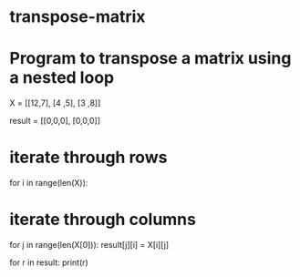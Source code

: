 # transpose-matrix
# Program to transpose a matrix using a nested loop

X = [[12,7],
    [4 ,5],
    [3 ,8]]

result = [[0,0,0],
         [0,0,0]]

# iterate through rows
for i in range(len(X)):
   # iterate through columns
   for j in range(len(X[0])):
       result[j][i] = X[i][j]

for r in result:
   print(r)
